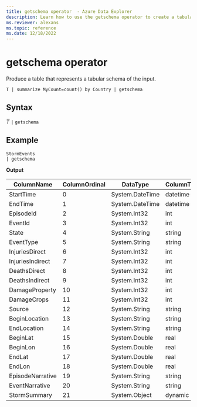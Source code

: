 ```yaml
---
title: getschema operator  - Azure Data Explorer
description: Learn how to use the getschema operator to create a tabular schema of the input.
ms.reviewer: alexans
ms.topic: reference
ms.date: 12/18/2022
---
```

# getschema operator

Produce a table that represents a tabular schema of the input.

```kusto
T | summarize MyCount=count() by Country | getschema 
```

## Syntax

*T* `|` `getschema`

## Example

<!-- csl: https://help.kusto.windows.net/Samples -->
```kusto
StormEvents
| getschema
```

**Output**

|ColumnName|ColumnOrdinal|DataType|ColumnType|
|---|---|---|---|
|StartTime|0|System.DateTime|datetime|
|EndTime|1|System.DateTime|datetime|
|EpisodeId|2|System.Int32|int|
|EventId|3|System.Int32|int|
|State|4|System.String|string|
|EventType|5|System.String|string|
|InjuriesDirect|6|System.Int32|int|
|InjuriesIndirect|7|System.Int32|int|
|DeathsDirect|8|System.Int32|int|
|DeathsIndirect|9|System.Int32|int|
|DamageProperty|10|System.Int32|int|
|DamageCrops|11|System.Int32|int|
|Source|12|System.String|string|
|BeginLocation|13|System.String|string|
|EndLocation|14|System.String|string|
|BeginLat|15|System.Double|real|
|BeginLon|16|System.Double|real|
|EndLat|17|System.Double|real|
|EndLon|18|System.Double|real|
|EpisodeNarrative|19|System.String|string|
|EventNarrative|20|System.String|string|
|StormSummary|21|System.Object|dynamic|
